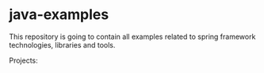 # java-examples
This repository is going to contain all examples related to spring framework technologies, libraries and tools.

Projects:
